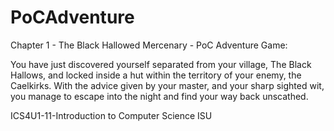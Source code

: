 # PoCAdventure
Chapter 1 - The Black Hallowed Mercenary - PoC Adventure Game:

You have just discovered yourself separated from your village, The Black Hallows, and locked inside a hut within the territory of your enemy, the Caelkirks. With the advice given by your master, and your sharp sighted wit, you manage to escape into the night and find your way back unscathed. 

ICS4U1-11-Introduction to Computer Science ISU
